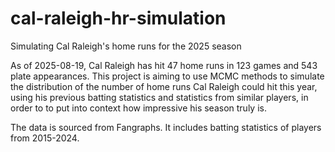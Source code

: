 # cal-raleigh-hr-simulation
Simulating Cal Raleigh's home runs for the 2025 season

As of 2025-08-19, Cal Raleigh has hit 47 home runs in 123 games and 543 plate appearances. This project is aiming to use MCMC methods to simulate the distribution of the number of home runs Cal Raleigh could hit this year, using his previous batting statistics and statistics from similar players, in order to to put into context how impressive his season truly is.

The data is sourced from Fangraphs. It includes batting statistics of players from 2015-2024.